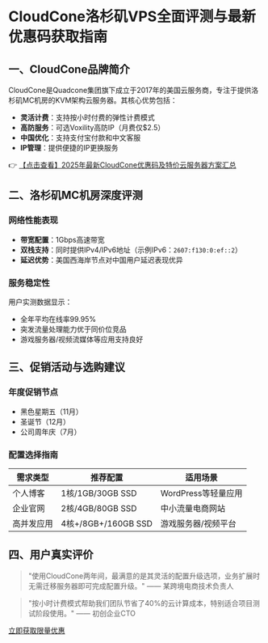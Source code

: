 # CloudCone洛杉矶VPS全面评测与最新优惠码获取指南

## 一、CloudCone品牌简介

CloudCone是Quadcone集团旗下成立于2017年的美国云服务商，专注于提供洛杉矶MC机房的KVM架构云服务器。其核心优势包括：

- **灵活计费**：支持按小时付费的弹性计费模式
- **高防服务**：可选Voxility高防IP（月费仅$2.5）
- **中国优化**：支持支付宝付款和中文客服
- **IP管理**：提供便捷的IP更换服务

👉 [【点击查看】2025年最新CloudCone优惠码及特价云服务器方案汇总](https://bit.ly/Cloudcone)

## 二、洛杉矶MC机房深度评测

### 网络性能表现
- **带宽配置**：1Gbps高速带宽
- **双栈支持**：同时提供IPv4/IPv6地址（示例IPv6：`2607:f130:0:ef::2`）
- **延迟优势**：美国西海岸节点对中国用户延迟表现优异

### 服务稳定性
用户实测数据显示：
- 全年平均在线率99.95%
- 突发流量处理能力优于同价位竞品
- 游戏服务器/视频流媒体等应用支持良好

## 三、促销活动与选购建议

### 年度促销节点
- 黑色星期五（11月）
- 圣诞节（12月）
- 公司周年庆（7月）

### 配置选择指南
| 需求类型       | 推荐配置           | 适用场景               |
|----------------|--------------------|------------------------|
| 个人博客       | 1核/1GB/30GB SSD   | WordPress等轻量应用    |
| 企业官网       | 2核/4GB/80GB SSD   | 中小流量电商网站       |
| 高并发应用     | 4核+/8GB+/160GB SSD| 游戏服务器/视频平台    |

## 四、用户真实评价

> "使用CloudCone两年间，最满意的是其灵活的配置升级选项，业务扩展时无需迁移服务器即可完成配置升级。" —— 某跨境电商技术负责人

> "按小时计费模式帮助我们团队节省了40%的云计算成本，特别适合项目测试阶段使用。" —— 初创企业CTO

[立即获取限量优惠](https://bit.ly/Cloudcone)